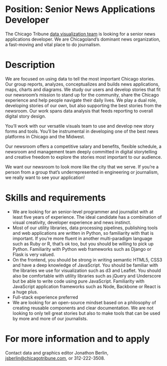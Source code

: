 Position: Senior News Applications Developer
== 

The Chicago Tribune [data visualization team](https://www.chicagotribune.com/data/) is looking for a senior news applications developer. We are Chicagoland’s dominant news organization, a fast-moving and vital place to do journalism.

Description
==

We are focused on using data to tell the most important Chicago stories. Our group reports, analyzes, conceptualizes and builds news applications, maps, charts and diagrams. We study our users and develop stories that fit our newsroom’s mission to stand up for the community, share the Chicago experience and help people navigate their daily lives. We play a dual role, developing stories of our own, but also supporting the best stories from the newsroom. Our work spans data analysis that feeds reporting to overall digital story design.

You’ll work with our versatile visuals team to use and develop new story forms and tools. You’ll be instrumental in developing one of the best news platforms in Chicago and the Midwest.

Our newsroom offers a competitive salary and benefits, flexible schedule, a newsroom and management team deeply committed in digital storytelling and creative freedom to explore the stories most important to our audience.

We want our newsroom to look more like the city that we serve. If you’re a person from a group that’s underrepresented in engineering or journalism, we really want to see your application!


Skills and requirements
== 

- We are looking for an senior-level programmer and journalist with at least five years of experience. The ideal candidate has a combination of visual creativity, developer experience and news instinct.
- Most of our utility libraries, data processing pipelines, publishing tools and web applications are written in Python, so familiarity with that is important. If you’re more fluent in another multi-paradigm language such as Ruby or R, that’s ok too, but you should be willing to pick up Python. Familiarity with Python web frameworks such as Django or Flask is very valued.
- On the frontend, you should be strong in writing semantic HTML5, CSS3 and have a deep knowledge of JavaScript. You should be familiar with the libraries we use for visualization such as d3 and Leaflet. You should also be comfortable with utility libraries such as jQuery and Underscore but be able to write code using pure JavaScript. Familiarity with JavaScript application frameworks such as Node, Backbone or React is a huge plus. 
- Full-stack experience preferred
- We are looking for an open-source mindset based on a philosophy of creating reusable components and clear documentation. We are not looking to only tell great stories but also to make tools that can be used by more and more of our journalists.

For more information and to apply
==

Contact data and graphics editor Jonathon Berlin, [jsberlin@chicagotribune.com](mailto:jsberlin@chicagotribune.com), or 312-222-3508.
